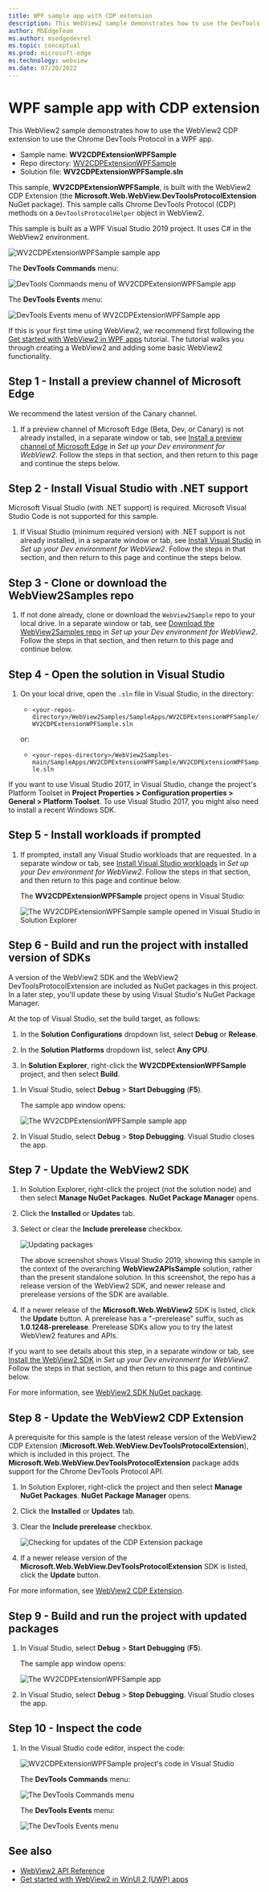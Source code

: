 ```yaml
---
title: WPF sample app with CDP extension
description: This WebView2 sample demonstrates how to use the DevTools Protocol in a WPF app by using the WebView2 CDP extension.
author: MSEdgeTeam
ms.author: msedgedevrel
ms.topic: conceptual
ms.prod: microsoft-edge
ms.technology: webview
ms.date: 07/20/2022
---
```

# WPF sample app with CDP extension

<!-- todo: after copying the "summary / which project/ which lang" info to top of each Sample .md file, merge into here the Readme sections: Prereq, Build. -->
<!-- todo: global: like readmes PR in samples repo, add a tangible representative "finished result" screenshot at top of each sample or getstart. -->

This WebView2 sample demonstrates how to use the WebView2 CDP extension to use the Chrome DevTools Protocol in a WPF app.

*  Sample name: **WV2CDPExtensionWPFSample**
*  Repo directory: [WV2CDPExtensionWPFSample](https://github.com/MicrosoftEdge/WebView2Samples/tree/main/SampleApps/WV2CDPExtensionWPFSample)
*  Solution file: **WV2CDPExtensionWPFSample.sln**

This sample, **WV2CDPExtensionWPFSample**, is built with the WebView2 CDP Extension (the **Microsoft.Web.WebView.DevToolsProtocolExtension** NuGet package).  This sample calls Chrome DevTools Protocol (CDP) methods on a `DevToolsProtocolHelper` object in WebView2.

This sample is built as a WPF Visual Studio 2019 project.  It uses C# in the WebView2 environment.

![WV2CDPExtensionWPFSample sample app](media/wv2cdpextensionwpfsample-app-running.png)

The **DevTools Commands** menu:

![DevTools Commands menu of WV2CDPExtensionWPFSample app](./wv2cdpextensionwpfsample-images/devtools-commands-menu.png)

The **DevTools Events** menu:

![DevTools Events menu of WV2CDPExtensionWPFSample app](./wv2cdpextensionwpfsample-images/devtools-events-menu.png)


If this is your first time using WebView2, we recommend first following the [Get started with WebView2 in WPF apps](../get-started/wpf.md) tutorial.  The tutorial walks you through creating a WebView2 and adding some basic WebView2 functionality.


<!-- ====================================================================== -->
## Step 1 - Install a preview channel of Microsoft Edge

<!-- readme said "Prerequisites: Microsoft Edge (Chromium) installed on a supported OS. Currently we recommend the latest version of the Edge Canary channel." -->

We recommend the latest version of the Canary channel.

1.  If a preview channel of Microsoft Edge (Beta, Dev, or Canary) is not already installed, in a separate window or tab, see [Install a preview channel of Microsoft Edge](../how-to/machine-setup.md#install-a-preview-channel-of-microsoft-edge) in _Set up your Dev environment for WebView2_.  Follow the steps in that section, and then return to this page and continue the steps below.


<!-- ====================================================================== -->
## Step 2 - Install Visual Studio with .NET support

<!-- readme said "Prerequisites: Visual Studio with .NET support installed." -->
Microsoft Visual Studio (with .NET support) is required.  Microsoft Visual Studio Code is not supported for this sample.

1. If Visual Studio (minimum required version) with .NET support is not already installed, in a separate window or tab, see [Install Visual Studio](../how-to/machine-setup.md#install-visual-studio) in _Set up your Dev environment for WebView2_.  Follow the steps in that section, and then return to this page and continue the steps below.


<!-- ====================================================================== -->
## Step 3 - Clone or download the WebView2Samples repo

1. If not done already, clone or download the `WebView2Sample` repo to your local drive.  In a separate window or tab, see [Download the WebView2Samples repo](../how-to/machine-setup.md#download-the-webview2samples-repo) in _Set up your Dev environment for WebView2_.  Follow the steps in that section, and then return to this page and continue below.


<!-- ====================================================================== -->
## Step 4 - Open the solution in Visual Studio

1. On your local drive, open the `.sln` file in Visual Studio, in the directory:

   *  `<your-repos-directory>/WebView2Samples/SampleApps/WV2CDPExtensionWPFSample/WV2CDPExtensionWPFSample.sln`

   or:

   *  `<your-repos-directory>/WebView2Samples-main/SampleApps/WV2CDPExtensionWPFSample/WV2CDPExtensionWPFSample.sln`

If you want to use Visual Studio 2017, in Visual Studio, change the project's Platform Toolset in **Project Properties > Configuration properties > General > Platform Toolset**.
To use Visual Studio 2017, you might also need to install a recent Windows SDK.


<!-- ====================================================================== -->
## Step 5 - Install workloads if prompted

1. If prompted, install any Visual Studio workloads that are requested.  In a separate window or tab, see [Install Visual Studio workloads](../how-to/machine-setup.md#install-visual-studio-workloads) in _Set up your Dev environment for WebView2_.  Follow the steps in that section, and then return to this page and continue below.

   The **WV2CDPExtensionWPFSample** project opens in Visual Studio:

   ![The WV2CDPExtensionWPFSample sample opened in Visual Studio in Solution Explorer](media/wv2cdpextensionwpfsample-opened.png)


<!-- ====================================================================== -->
## Step 6 - Build and run the project with installed version of SDKs

A version of the WebView2 SDK and the WebView2 DevToolsProtocolExtension are included as NuGet packages in this project.  In a later step, you'll update these by using Visual Studio's NuGet Package Manager.<!-- Right-click the project, and then select **Manage NuGet Packages**. -->

At the top of Visual Studio, set the build target, as follows:

1. In the **Solution Configurations** dropdown list, select **Debug** or **Release**.

1. In the **Solution Platforms** dropdown list, select **Any CPU**.

1. In **Solution Explorer**, right-click the **WV2CDPExtensionWPFSample** project, and then select **Build**.

<!--This builds the project file `WV2CDPExtensionWPFSample.csproj`.readme was missing "WPF" there, vs dir listing; readme said: Build the project file: _WV2CDPExtensionSample.csproj_ -->

1. In Visual Studio, select **Debug** > **Start Debugging** (**F5**).

   The sample app window opens:

   ![The WV2CDPExtensionWPFSample sample app](media/wv2cdpextensionwpfsample-app-running.png)

1. In Visual Studio, select **Debug** > **Stop Debugging**.  Visual Studio closes the app.


<!-- ====================================================================== -->
## Step 7 - Update the WebView2 SDK

<!-- readme said "Prerequisites: Latest version of our WebView2 SDK, which is included in this project."  doesn't specify "release" or "prerelease" -->
1. In Solution Explorer, right-click the project (not the solution node) and then select **Manage NuGet Packages**.  **NuGet Package Manager** opens.

1. Click the **Installed** or **Updates** tab.

1. Select or clear the **Include prerelease** checkbox.

   ![Updating packages](./wv2cdpextensionwpfsample-images/updating-packages.png)

   The above screenshot shows Visual Studio 2019, showing this sample in the context of the overarching **WebView2APIsSample** solution, rather than the present standalone solution.  In this screenshot, the repo has a release version of the WebView2 SDK, and newer release and prerelease versions of the SDK are available.

1. If a newer release of the **Microsoft.Web.WebView2** SDK is listed, click the **Update** button.  A prerelease has a "-prerelease" suffix, such as **1.0.1248-prerelease**.  Prerelease SDKs allow you to try the latest WebView2 features and APIs.

If you want to see details about this step, in a separate window or tab, see [Install the WebView2 SDK](../how-to/machine-setup.md#install-the-webview2-sdk) in _Set up your Dev environment for WebView2_.  Follow the steps in that section, and then return to this page and continue below.

For more information, see [WebView2 SDK NuGet package](https://aka.ms/webviewnuget).


<!-- ====================================================================== -->
## Step 8 - Update the WebView2 CDP Extension

A prerequisite for this sample is the latest release version of the WebView2 CDP Extension (**Microsoft.Web.WebView.DevToolsProtocolExtension**), which is included in this project.  The **Microsoft.Web.WebView.DevToolsProtocolExtension** package adds support for the Chrome DevTools Protocol API.

<!-- readme said "Prerequisites: Latest release version of our WebView2 CDP Extension, which is included in this project." -->
1. In Solution Explorer, right-click the project and then select **Manage NuGet Packages**.  **NuGet Package Manager** opens.

1. Click the **Installed** or **Updates** tab.

1. Clear the **Include prerelease** checkbox.

   ![Checking for updates of the CDP Extension package](./wv2cdpextensionwpfsample-images/cdp-extension-package.png)

1. If a newer release version of the **Microsoft.Web.WebView.DevToolsProtocolExtension** SDK is listed, click the **Update** button.

For more information, see [WebView2 CDP Extension](https://aka.ms/webviewcdpnuget).


<!-- ====================================================================== -->
## Step 9 - Build and run the project with updated packages

1. In Visual Studio, select **Debug** > **Start Debugging** (**F5**).

   The sample app window opens:

   ![The WV2CDPExtensionWPFSample app](media/wv2cdpextensionwpfsample-app-running.png)

1. In Visual Studio, select **Debug** > **Stop Debugging**.  Visual Studio closes the app.


<!-- ====================================================================== -->
## Step 10 - Inspect the code

1. In the Visual Studio code editor, inspect the code:

   ![WV2CDPExtensionWPFSample project's code in Visual Studio](media/wv2cdpextensionwpfsample-code.png)

   The **DevTools Commands** menu:

   ![The DevTools Commands menu](./wv2cdpextensionwpfsample-images/devtools-commands-menu.png)

   The **DevTools Events** menu:

   ![The DevTools Events menu](./wv2cdpextensionwpfsample-images/devtools-events-menu.png)


<!-- ====================================================================== -->
## See also

* [WebView2 API Reference](../webview2-api-reference.md)
* [Get started with WebView2 in WinUI 2 (UWP) apps](../get-started/winui2.md)
